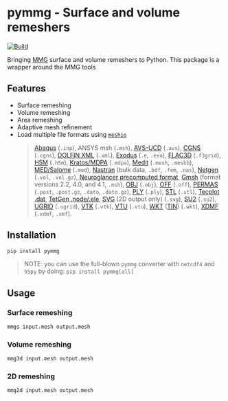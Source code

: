 # pymmg - Surface and volume remeshers

[![Build](https://github.com/gnikit/pymmg/actions/workflows/main.yml/badge.svg)](https://github.com/gnikit/pymmg/actions/workflows/main.yml)

Bringing [MMG](https://www.mmgtools.org/) surface and volume remeshers to Python.
This package is a wrapper around the MMG tools

## Features

- Surface remeshing
- Volume remeshing
- Area remeshing
- Adaptive mesh refinement
- Load multiple file formats using [`meshio`](https://github.com/nschloe/meshio)
  > [Abaqus](http://abaqus.software.polimi.it/v6.14/index.html) (`.inp`),
  > ANSYS msh (`.msh`),
  > [AVS-UCD](https://lanl.github.io/LaGriT/pages/docs/read_avs.html) (`.avs`),
  > [CGNS](https://cgns.github.io/) (`.cgns`),
  > [DOLFIN XML](https://manpages.ubuntu.com/manpages/jammy/en/man1/dolfin-convert.1.html) (`.xml`),
  > [Exodus](https://nschloe.github.io/meshio/exodus.pdf) (`.e`, `.exo`),
  > [FLAC3D](https://www.itascacg.com/software/flac3d) (`.f3grid`),
  > [H5M](https://www.mcs.anl.gov/~fathom/moab-docs/h5mmain.html) (`.h5m`),
  > [Kratos/MDPA](https://github.com/KratosMultiphysics/Kratos/wiki/Input-data) (`.mdpa`),
  > [Medit](https://people.sc.fsu.edu/~jburkardt/data/medit/medit.html) (`.mesh`, `.meshb`),
  > [MED/Salome](https://docs.salome-platform.org/latest/dev/MEDCoupling/developer/med-file.html) (`.med`),
  > [Nastran](https://help.autodesk.com/view/NSTRN/2019/ENU/?guid=GUID-42B54ACB-FBE3-47CA-B8FE-475E7AD91A00) (bulk data, `.bdf`, `.fem`, `.nas`),
  > [Netgen](https://github.com/ngsolve/netgen) (`.vol`, `.vol.gz`),
  > [Neuroglancer precomputed format](https://github.com/google/neuroglancer/tree/master/src/neuroglancer/datasource/precomputed#mesh-representation-of-segmented-object-surfaces),
  > [Gmsh](https://gmsh.info/doc/texinfo/gmsh.html#File-formats) (format versions 2.2, 4.0, and 4.1, `.msh`),
  > [OBJ](https://en.wikipedia.org/wiki/Wavefront_.obj_file) (`.obj`),
  > [OFF](https://segeval.cs.princeton.edu/public/off_format.html) (`.off`),
  > [PERMAS](https://www.intes.de) (`.post`, `.post.gz`, `.dato`, `.dato.gz`),
  > [PLY](<https://en.wikipedia.org/wiki/PLY_(file_format)>) (`.ply`),
  > [STL](<https://en.wikipedia.org/wiki/STL_(file_format)>) (`.stl`),
  > [Tecplot .dat](http://paulbourke.net/dataformats/tp/),
  > [TetGen .node/.ele](https://wias-berlin.de/software/tetgen/fformats.html),
  > [SVG](https://www.w3.org/TR/SVG/) (2D output only) (`.svg`),
  > [SU2](https://su2code.github.io/docs_v7/Mesh-File/) (`.su2`),
  > [UGRID](https://www.simcenter.msstate.edu/software/documentation/ug_io/3d_grid_file_type_ugrid.html) (`.ugrid`),
  > [VTK](https://vtk.org/wp-content/uploads/2015/04/file-formats.pdf) (`.vtk`),
  > [VTU](https://vtk.org/Wiki/VTK_XML_Formats) (`.vtu`),
  > [WKT](https://en.wikipedia.org/wiki/Well-known_text_representation_of_geometry) ([TIN](https://en.wikipedia.org/wiki/Triangulated_irregular_network)) (`.wkt`),
  > [XDMF](https://xdmf.org/index.php/XDMF_Model_and_Format) (`.xdmf`, `.xmf`).

## Installation

```bash
pip install pymmg
```

> NOTE: you can use the full-blown `pymmg` converter with `netcdf4` and `h5py` by doing:
> `pip install pymmg[all]`

## Usage

### Surface remeshing

```bash
mmgs input.mesh output.mesh
```

### Volume remeshing

```bash
mmg3d input.mesh output.mesh
```

### 2D remeshing

```bash
mmg2d input.mesh output.mesh
```
